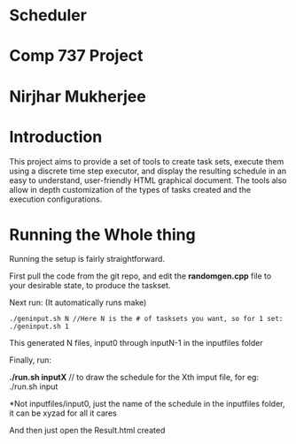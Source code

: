 # Scheduler

# Comp 737 Project
# Nirjhar Mukherjee
# Introduction

This project aims to provide a set of tools to create task sets, execute them using a discrete
time step executor, and display the resulting schedule in an easy to understand, user-friendly
HTML graphical document. The tools also allow in depth customization of the types of tasks
created and the execution configurations.

# Running the Whole thing

Running the setup is fairly straightforward.

First pull the code from the git repo, and edit the **randomgen.cpp** file to your desirable state,
to produce the taskset.


Next run: (It automatically runs make)

```
./geninput.sh N //Here N is the # of tasksets you want, so for 1 set: ./geninput.sh 1
```
This generated N files, input0 through inputN-1 in the inputfiles folder

Finally, run:

**./run.sh inputX** // to draw the schedule for the Xth imput file, for eg: ./run.sh input

*Not inputfiles/input0, just the name of the schedule in the inputfiles folder, it can be xyzad
for all it cares

And then just open the Result.html created
